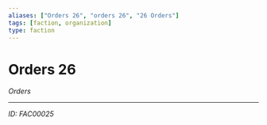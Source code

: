 ```yaml
---
aliases: ["Orders 26", "orders 26", "26 Orders"]
tags: [faction, organization]
type: faction
---
```


# Orders 26

*Orders*

---
*ID: FAC00025*